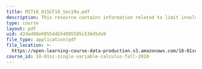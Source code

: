 ```yaml
---
title: MIT18_01SCF10_Ses19a.pdf
description: This resource contains information related to limit involving e.
type: course
layout: pdf
uid: 42da488e60554db54095585c536d5da9
file_type: application/pdf
file_location: >-
  https://open-learning-course-data-production.s3.amazonaws.com/18-01sc-single-variable-calculus-fall-2010/42da488e60554db54095585c536d5da9_MIT18_01SCF10_Ses19a.pdf
course_id: 18-01sc-single-variable-calculus-fall-2010
---
```

